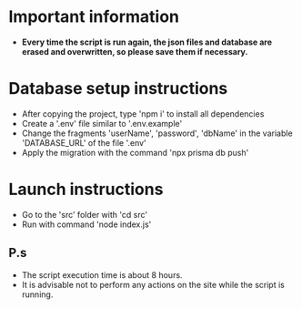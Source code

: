 # Important information
- **Every time the script is run again, the json files and database are erased and overwritten, so please save them if necessary.**

# Database setup instructions
- After copying the project, type 'npm i' to install all dependencies
- Create a '.env' file similar to '.env.example'
- Change the fragments 'userName', 'password', 'dbName' in the variable 'DATABASE_URL' of the file '.env'
- Apply the migration with the command 'npx prisma db push'

# Launch instructions
- Go to the 'src' folder with 'cd src'
- Run with command 'node index.js'

## P.s
- The script execution time is about 8 hours.
- It is advisable not to perform any actions on the site while the script is running.
